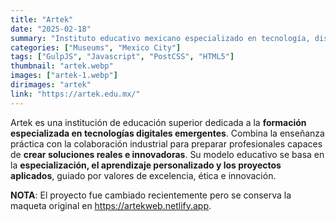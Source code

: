 ```yaml
---
title: "Artek"
date: "2025-02-18"
summary: "Instituto educativo mexicano especializado en tecnología, diseño y áreas creativas digitales."
categories: ["Museums", "Mexico City"]
tags: ["GulpJS", "Javascript", "PostCSS", "HTML5"]
thumbnail: "artek.webp"
images: ["artek-1.webp"]
dirimages: "artek"
link: "https://artek.edu.mx/"
---
```


Artek es una institución de educación superior dedicada a la **formación especializada
en tecnologías digitales emergentes**. Combina la enseñanza práctica con la colaboración
industrial para preparar profesionales capaces de **crear soluciones reales e innovadoras**.
Su modelo educativo se basa en la **especialización, el aprendizaje personalizado
y los proyectos aplicados**, guiado por valores de excelencia, ética e innovación.

**NOTA**: El proyecto fue cambiado recientemente pero se conserva la maqueta original
en <https://artekweb.netlify.app>.
